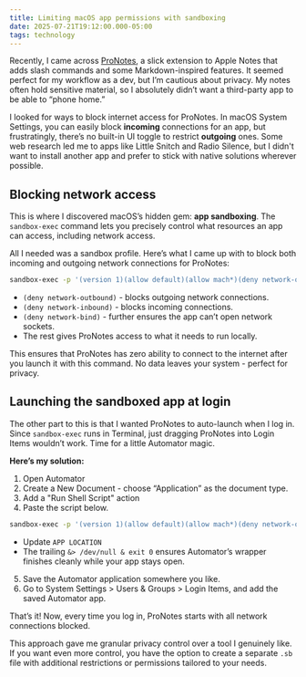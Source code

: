 ```yaml
---
title: Limiting macOS app permissions with sandboxing
date: 2025-07-21T19:12:00.000-05:00
tags: technology
---
```

Recently, I came across [ProNotes](https://pronotes.app), a slick extension to Apple Notes that adds slash commands and some Markdown-inspired features. It seemed perfect for my workflow as a dev, but I’m cautious about privacy. My notes often hold sensitive material, so I absolutely didn’t want a third-party app to be able to “phone home.”

I looked for ways to block internet access for ProNotes. In macOS System Settings, you can easily block **incoming** connections for an app, but frustratingly, there’s no built-in UI toggle to restrict **outgoing** ones. Some web research led me to apps like Little Snitch and Radio Silence, but I didn't want to install another app and prefer to stick with native solutions wherever possible.

## Blocking network access 

This is where I discovered macOS’s hidden gem: **app sandboxing**. The `sandbox-exec` command lets you precisely control what resources an app can access, including network access.

All I needed was a sandbox profile. Here’s what I came up with to block both incoming and outgoing network connections for ProNotes:

```bash
sandbox-exec -p '(version 1)(allow default)(allow mach*)(deny network-outbound)(deny network-inbound)(deny network-bind)' /<APP LOCATION>/ProNotes
```

- `(deny network-outbound)` - blocks outgoing network connections.
- `(deny network-inbound)` - blocks incoming connections.
- `(deny network-bind)` - further ensures the app can’t open network sockets.
- The rest gives ProNotes access to what it needs to run locally.

This ensures that ProNotes has zero ability to connect to the internet after you launch it with this command. No data leaves your system - perfect for privacy.

## Launching the sandboxed app at login

The other part to this is that I wanted ProNotes to auto-launch when I log in. Since `sandbox-exec` runs in Terminal, just dragging ProNotes into Login Items wouldn’t work. Time for a little Automator magic.

**Here’s my solution:**

1. Open Automator
2. Create a New Document - choose “Application” as the document type.
3. Add a "Run Shell Script" action
4. Paste the script below.
```bash
sandbox-exec -p '(version 1)(allow default)(allow mach*)(deny network-outbound)(deny network-inbound)(deny network-bind)' /<APP LOCATION>/ProNotes &> /dev/null & exit 0
```
   - Update `APP LOCATION`
   - The trailing `&> /dev/null & exit 0` ensures Automator’s wrapper finishes cleanly while your app stays open.
5. Save the Automator application somewhere you like.
6. Go to System Settings > Users & Groups > Login Items, and add the saved Automator app.

That’s it! Now, every time you log in, ProNotes starts with all network connections blocked.

This approach gave me granular privacy control over a tool I genuinely like. If you want even more control, you have the option to create a separate `.sb` file with additional restrictions or permissions tailored to your needs.
